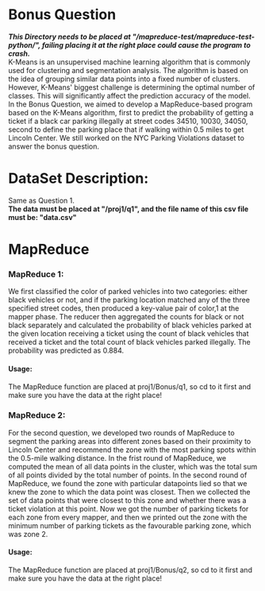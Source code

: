 # Bonus Question
***This Directory needs to be placed at "/mapreduce-test/mapreduce-test-python/", failing placing it at the right place could cause the program to crash.***    
K-Means is an unsupervised machine learning algorithm that is commonly used for clustering and segmentation analysis. The algorithm is based on the idea of grouping similar data points into a fixed number of clusters. However, K-Means' biggest challenge is determining the optimal number of classes. This will significantly affect the prediction accuracy of the model. In the Bonus Question, we aimed to develop a MapReduce-based program based on the K-Means algorithm, first to predict the probability of getting a ticket if a black car parking illegally at street codes 34510, 10030, 34050, second to define the parking place that if walking within 0.5 miles to get Lincoln Center. We still worked on the NYC Parking Violations dataset to answer the bonus question.
# DataSet Description:    
Same as Question 1.  
**The data must be placed at "/proj1/q1", and the file name of this csv file must be: "data.csv"** 

# MapReduce

### MapReduce 1:  
We first classified the color of parked vehicles into two categories: either black vehicles or not, and if the parking location matched any of the three specified street codes, then produced a key-value pair of color,1 at the mapper phase. The reducer then aggregated the counts for black or not black separately and calculated the probability of black vehicles parked at the given location receiving a ticket using the count of black vehicles that received a ticket and the total count of black vehicles parked illegally. The probability was predicted as 0.884.
#### Usage: 
The MapReduce function are placed at proj1/Bonus/q1, so cd to it first and make sure you have the data at the right place!   
### MapReduce 2:  
For the second question, we developed two rounds of MapReduce to segment the parking areas into different zones based on their proximity to Lincoln Center and recommend the zone with the most parking spots within the 0.5-mile walking distance. In the frist round of MapReduce, we computed the mean of all data points in the cluster, which was the total sum of all points divided by the total number of points. In the second round of MapReduce, we found the zone with particular datapoints lied so that we knew the zone to which the data point was closest. Then we collected the set of data points that were closest to this zone and whether there was a ticket violation at this point. Now we got the number of parking tickets for each zone from every mapper, and then we printed out the zone with the minimum number of parking tickets as the favourable parking zone, which was zone 2.

#### Usage: 
The MapReduce function are placed at proj1/Bonus/q2, so cd to it first and make sure you have the data at the right place!   

